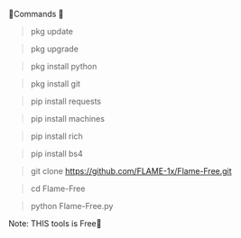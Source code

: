 💢Commands 🥀

> pkg update

> pkg upgrade

> pkg install python

> pkg install git

> pip install requests

> pip install machines

> pip install rich

> pip install bs4

> git clone https://github.com/FLAME-1x/Flame-Free.git

> cd Flame-Free

> python Flame-Free.py

Note: THIS tools is Free🤩
